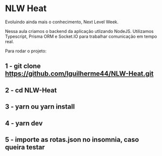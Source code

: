 # NLW Heat
Evoluindo ainda mais o conhecimento, Next Level Week.
 
Nessa aula criamos o backend da aplicação utlizando NodeJS. 
Utilizamos Typescript, Prisma ORM e Socket.IO para trabalhar comunicação em tempo real.

Para rodar o projeto:

## 1 - git clone https://github.com/lguilherme44/NLW-Heat.git
## 2 - cd NLW-Heat
## 3 - yarn ou yarn install 
## 4 - yarn dev
## 5 - importe as rotas.json no insomnia, caso queira testar
